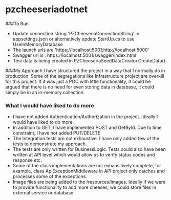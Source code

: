 # pzcheeseriadotnet

###To Run

* Update connection string 'PZCheeseriaConnectionString' in appsettings.json or alternatively update StartUp.cs to use UseInMemoryDatabase
* The launch urls are 'https://localhost:5001;http://localhost:5000'
* Swagger url is : https://localhost:5001/swagger/index.html
* Test data is being created in PZCheeseriaSeedDataCreator.CreateData()

###My Approach
I have structured the project in a way that I normally do in production. Some of the segregations like Infrastructure project
are overkill for this project. If it was just a POC with little functionality, it could be argued that there is no need for even storing
data in database, it could simply be in an in-memory collection.

### What I would have liked to do more
* I have not added Authentication/Authorization in the project. Ideally I would have liked to do more.
* In addition to GET, I have implemented POST and GetById. Due to time constraint, I have not added PUT/DELETE
* The Integration tests are not exhaustive. I have only added few of the tests to demonstrate my approach.
* The tests are only written for BusinessLogic. Tests could also have been written at API level which would allow us to verify status codes and response etc.
* Some of the class implementations are not exhausitively complete, for example, class ApiExceptionMiddleware in API project only catches and processes some of the exceptions.
* Image files are being added to the /resources/images. Ideally if we were to provide functionality to add more cheeses, we could store files in external service or database